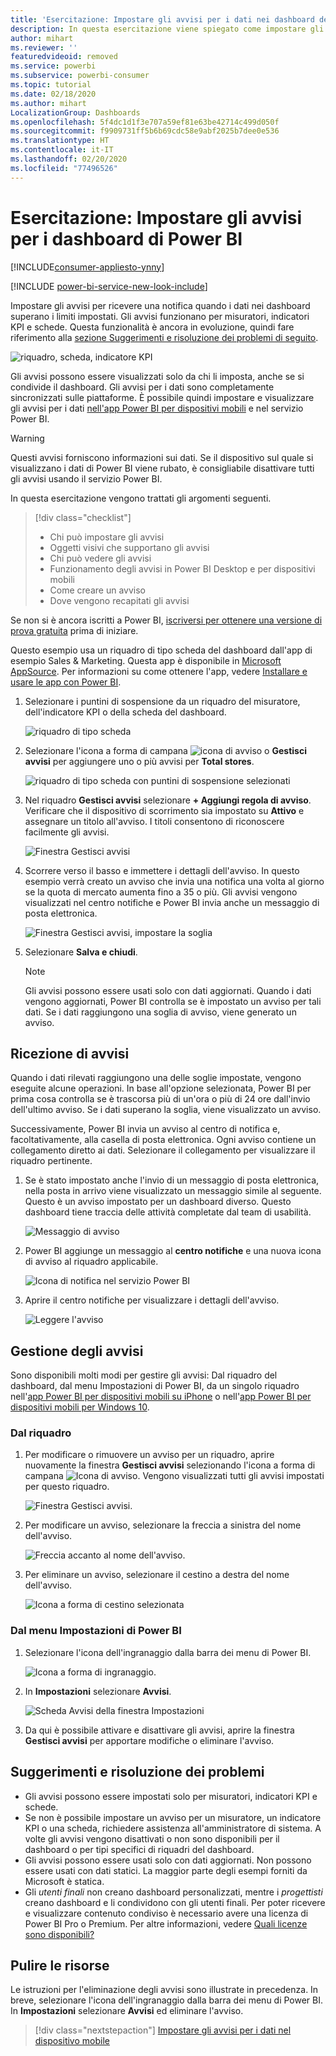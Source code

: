```yaml
---
title: 'Esercitazione: Impostare gli avvisi per i dati nei dashboard del servizio Power BI'
description: In questa esercitazione viene spiegato come impostare gli avvisi per ricevere una notifica quando i dati in un dashboard superano i limiti impostati nel servizio Microsoft Power BI.
author: mihart
ms.reviewer: ''
featuredvideoid: removed
ms.service: powerbi
ms.subservice: powerbi-consumer
ms.topic: tutorial
ms.date: 02/18/2020
ms.author: mihart
LocalizationGroup: Dashboards
ms.openlocfilehash: 5f4dc1d1f3e707a59ef81e63be42714c499d050f
ms.sourcegitcommit: f9909731ff5b6b69cdc58e9abf2025b7dee0e536
ms.translationtype: HT
ms.contentlocale: it-IT
ms.lasthandoff: 02/20/2020
ms.locfileid: "77496526"
---
```

# <a name="tutorial-set-alerts-on-power-bi-dashboards"></a>Esercitazione: Impostare gli avvisi per i dashboard di Power BI

[!INCLUDE[consumer-appliesto-ynny](../includes/consumer-appliesto-ynny.md)]

[!INCLUDE [power-bi-service-new-look-include](../includes/power-bi-service-new-look-include.md)]

Impostare gli avvisi per ricevere una notifica quando i dati nei dashboard superano i limiti impostati. Gli avvisi funzionano per misuratori, indicatori KPI e schede. Questa funzionalità è ancora in evoluzione, quindi fare riferimento alla [sezione Suggerimenti e risoluzione dei problemi di seguito](#tips-and-troubleshooting).

![riquadro, scheda, indicatore KPI](media/end-user-alerts/card-gauge-kpi.png)

Gli avvisi possono essere visualizzati solo da chi li imposta, anche se si condivide il dashboard. Gli avvisi per i dati sono completamente sincronizzati sulle piattaforme. È possibile quindi impostare e visualizzare gli avvisi per i dati [nell'app Power BI per dispositivi mobili](mobile/mobile-set-data-alerts-in-the-mobile-apps.md) e nel servizio Power BI. 

> [!WARNING]
> Questi avvisi forniscono informazioni sui dati. Se il dispositivo sul quale si visualizzano i dati di Power BI viene rubato, è consigliabile disattivare tutti gli avvisi usando il servizio Power BI.
> 

In questa esercitazione vengono trattati gli argomenti seguenti.
> [!div class="checklist"]
> * Chi può impostare gli avvisi
> * Oggetti visivi che supportano gli avvisi
> * Chi può vedere gli avvisi
> * Funzionamento degli avvisi in Power BI Desktop e per dispositivi mobili
> * Come creare un avviso
> * Dove vengono recapitati gli avvisi

Se non si è ancora iscritti a Power BI, [iscriversi per ottenere una versione di prova gratuita](https://app.powerbi.com/signupredirect?pbi_source=web) prima di iniziare.

Questo esempio usa un riquadro di tipo scheda del dashboard dall'app di esempio Sales & Marketing. Questa app è disponibile in [Microsoft AppSource](https://appsource.microsoft.com). Per informazioni su come ottenere l'app, vedere [Installare e usare le app con Power BI](end-user-app-view.md).

1. Selezionare i puntini di sospensione da un riquadro del misuratore, dell'indicatore KPI o della scheda del dashboard.
   
   ![riquadro di tipo scheda](media/end-user-alerts/power-bi-cards.png)
2. Selezionare l'icona a forma di campana ![icona di avviso](media/end-user-alerts/power-bi-bell-icon.png) o **Gestisci avvisi** per aggiungere uno o più avvisi per **Total stores**.

   ![riquadro di tipo scheda con puntini di sospensione selezionati](media/end-user-alerts/power-bi-ellipses.png)

   
1. Nel riquadro **Gestisci avvisi** selezionare **+ Aggiungi regola di avviso**.  Verificare che il dispositivo di scorrimento sia impostato su **Attivo** e assegnare un titolo all'avviso. I titoli consentono di riconoscere facilmente gli avvisi.
   
   ![Finestra Gestisci avvisi](media/end-user-alerts/power-bi-manage-alert.png)
4. Scorrere verso il basso e immettere i dettagli dell'avviso.  In questo esempio verrà creato un avviso che invia una notifica una volta al giorno se la quota di mercato aumenta fino a 35 o più. Gli avvisi vengono visualizzati nel centro notifiche e Power BI invia anche un messaggio di posta elettronica.
   
   ![Finestra Gestisci avvisi, impostare la soglia](media/end-user-alerts/power-bi-manage-alert-details.png)
5. Selezionare **Salva e chiudi**.
 
   > [!NOTE]
   > Gli avvisi possono essere usati solo con dati aggiornati. Quando i dati vengono aggiornati, Power BI controlla se è impostato un avviso per tali dati. Se i dati raggiungono una soglia di avviso, viene generato un avviso. 
   > 

## <a name="receiving-alerts"></a>Ricezione di avvisi
Quando i dati rilevati raggiungono una delle soglie impostate, vengono eseguite alcune operazioni. In base all'opzione selezionata, Power BI per prima cosa controlla se è trascorsa più di un'ora o più di 24 ore dall'invio dell'ultimo avviso. Se i dati superano la soglia, viene visualizzato un avviso.

Successivamente, Power BI invia un avviso al centro di notifica e, facoltativamente, alla casella di posta elettronica. Ogni avviso contiene un collegamento diretto ai dati. Selezionare il collegamento per visualizzare il riquadro pertinente.  

1. Se è stato impostato anche l'invio di un messaggio di posta elettronica, nella posta in arrivo viene visualizzato un messaggio simile al seguente. Questo è un avviso impostato per un dashboard diverso. Questo dashboard tiene traccia delle attività completate dal team di usabilità.
   
   ![Messaggio di avviso](media/end-user-alerts/power-bi-alert-email.png)
2. Power BI aggiunge un messaggio al **centro notifiche** e una nuova icona di avviso al riquadro applicabile.
   
   ![Icona di notifica nel servizio Power BI](media/end-user-alerts/power-bi-task-alert.png)
3. Aprire il centro notifiche per visualizzare i dettagli dell'avviso.
   
    ![Leggere l'avviso](media/end-user-alerts/power-bi-notification.png)
   
  

## <a name="managing-alerts"></a>Gestione degli avvisi

Sono disponibili molti modi per gestire gli avvisi: Dal riquadro del dashboard, dal menu Impostazioni di Power BI, da un singolo riquadro nell'[app Power BI per dispositivi mobili su iPhone](mobile/mobile-set-data-alerts-in-the-mobile-apps.md) o nell'[app Power BI per dispositivi mobili per Windows 10](mobile/mobile-set-data-alerts-in-the-mobile-apps.md).

### <a name="from-the-tile-itself"></a>Dal riquadro

1. Per modificare o rimuovere un avviso per un riquadro, aprire nuovamente la finestra **Gestisci avvisi** selezionando l'icona a forma di campana ![Icona di avviso](media/end-user-alerts/power-bi-bell-icon.png). Vengono visualizzati tutti gli avvisi impostati per questo riquadro.
   
    ![Finestra Gestisci avvisi](media/end-user-alerts/power-bi-manage-alerts.png).
2. Per modificare un avviso, selezionare la freccia a sinistra del nome dell'avviso.
   
    ![Freccia accanto al nome dell'avviso](media/end-user-alerts/power-bi-modify-alert.png).
3. Per eliminare un avviso, selezionare il cestino a destra del nome dell'avviso.
   
      ![Icona a forma di cestino selezionata](media/end-user-alerts/power-bi-alert-delete.png)

### <a name="from-the-power-bi-settings-menu"></a>Dal menu Impostazioni di Power BI

1. Selezionare l'icona dell'ingranaggio dalla barra dei menu di Power BI.
   
    ![Icona a forma di ingranaggio](media/end-user-alerts/powerbi-gear-icon.png).
2. In **Impostazioni** selezionare **Avvisi**.
   
    ![Scheda Avvisi della finestra Impostazioni](media/end-user-alerts/power-bi-alert-settings.png)
3. Da qui è possibile attivare e disattivare gli avvisi, aprire la finestra **Gestisci avvisi** per apportare modifiche o eliminare l'avviso.

## <a name="tips-and-troubleshooting"></a>Suggerimenti e risoluzione dei problemi 

* Gli avvisi possono essere impostati solo per misuratori, indicatori KPI e schede.
* Se non è possibile impostare un avviso per un misuratore, un indicatore KPI o una scheda, richiedere assistenza all'amministratore di sistema. A volte gli avvisi vengono disattivati o non sono disponibili per il dashboard o per tipi specifici di riquadri del dashboard.
* Gli avvisi possono essere usati solo con dati aggiornati. Non possono essere usati con dati statici. La maggior parte degli esempi forniti da Microsoft è statica. 
* Gli *utenti finali* non creano dashboard personalizzati, mentre i *progettisti* creano dashboard e li condividono con gli utenti finali. Per poter ricevere e visualizzare contenuto condiviso è necessario avere una licenza di Power BI Pro o Premium. Per altre informazioni, vedere [Quali licenze sono disponibili?](end-user-license.md) 


## <a name="clean-up-resources"></a>Pulire le risorse
Le istruzioni per l'eliminazione degli avvisi sono illustrate in precedenza. In breve, selezionare l'icona dell'ingranaggio dalla barra dei menu di Power BI. In **Impostazioni** selezionare **Avvisi** ed eliminare l'avviso.

> [!div class="nextstepaction"]
> [Impostare gli avvisi per i dati nel dispositivo mobile](mobile/mobile-set-data-alerts-in-the-mobile-apps.md)


